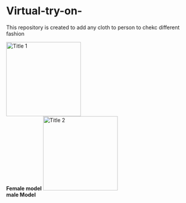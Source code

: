 # Virtual-try-on-
This repository is created to add any cloth to person to chekc different fashion


</table>
  <tr>
    <td align="center">
      <img src="https://github.com/user-attachments/assets/fb377a1b-8d7d-44e4-9295-48b59fcf3f73" alt="Title 1" width="200"/><br>
      <strong>Female model</strong>
    </td>
    <td align="center">
      <img src="https://github.com/user-attachments/assets/557ccae6-80f3-4128-b77a-4f8cc3ae400d" alt="Title 2" width="200"/><br>
      <strong>male Model</strong>
    </td>
  </tr>
</table>
